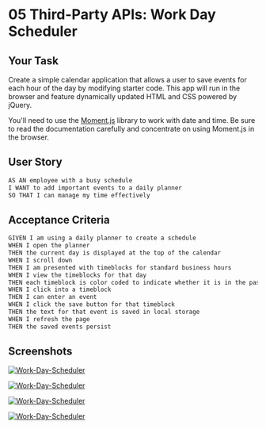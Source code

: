 # 05 Third-Party APIs: Work Day Scheduler

## Your Task

Create a simple calendar application that allows a user to save events for each hour of the day by modifying starter code. This app will run in the browser and feature dynamically updated HTML and CSS powered by jQuery.

You'll need to use the [Moment.js](https://momentjs.com/) library to work with date and time. Be sure to read the documentation carefully and concentrate on using Moment.js in the browser.

## User Story

```md
AS AN employee with a busy schedule
I WANT to add important events to a daily planner
SO THAT I can manage my time effectively
```

## Acceptance Criteria

```md
GIVEN I am using a daily planner to create a schedule
WHEN I open the planner
THEN the current day is displayed at the top of the calendar
WHEN I scroll down
THEN I am presented with timeblocks for standard business hours
WHEN I view the timeblocks for that day
THEN each timeblock is color coded to indicate whether it is in the past, present, or future
WHEN I click into a timeblock
THEN I can enter an event
WHEN I click the save button for that timeblock
THEN the text for that event is saved in local storage
WHEN I refresh the page
THEN the saved events persist
```

## Screenshots


[![Work-Day-Scheduler](https://luigonz.github.io/Work-Day-Scheduler/assets/img/Work-Day-Scheduler2.png)](https://luigonz.github.io/Work-Day-Scheduler/?raw=true)


[![Work-Day-Scheduler](https://luigonz.github.io/Work-Day-Scheduler/assets/img/Work-Day-Scheduler3.png)](https://luigonz.github.io/Work-Day-Scheduler/?raw=true)


[![Work-Day-Scheduler](https://luigonz.github.io/Work-Day-Scheduler/assets/img/Work-Day-Scheduler4.png)](https://luigonz.github.io/Work-Day-Scheduler/?raw=true)


[![Work-Day-Scheduler](https://luigonz.github.io/Work-Day-Scheduler/assets/img/Work-Day-Scheduler.png)](https://luigonz.github.io/Work-Day-Scheduler/?raw=true)
